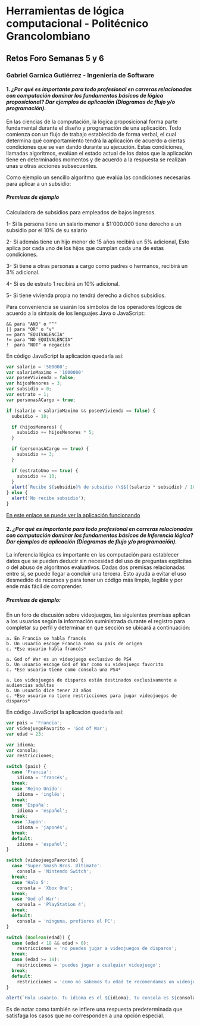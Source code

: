 # Herramientas de lógica computacional - Politécnico Grancolombiano
## Retos Foro Semanas 5 y 6
### Gabriel Garnica Gutiérrez - Ingeniería de Software

#### 1. *¿Por qué es importante para todo profesional en carreras relacionadas con computación dominar los fundamentos básicos de lógica proposicional? Dar ejemplos de aplicación (Diagramas de flujo y/o programación).*

En las ciencias de la computación, la lógica proposicional forma parte fundamental durante el diseño y programación de una aplicación. Todo comienza con un flujo de trabajo establecido de forma verbal, el cual determina qué comportamiento tendrá la aplicación de acuerdo a ciertas condiciones que se van dando durante su ejecución. Estas condiciones, llamadas algoritmos, evalúan el estado actual de los datos que la aplicación tiene en determinados momentos y de acuerdo a la respuesta se realizan unas u otras acciones subsecuentes.

Como ejemplo un sencillo algoritmo que evalúa las condiciones necesarias para aplicar a un subsidio:

##### Premisas de ejemplo

Calculadora de subsidios para empleados de bajos ingresos.


1- Si la persona tiene un salario menor a $1'000.000 tiene derecho a un subsidio por el 10% de su salario

2- Si además tiene un hijo menor de 15 años recibirá un 5% adicional, Esto aplica por cada uno de los hijos que cumplan cada una de estas condiciones.

3- Si tiene a otras personas a cargo como padres o hermanos, recibirá un 3% adicional.

4- Si es de estrato 1 recibirá un 10% adicional.

5- Si tiene vivienda propia no tendrá derecho a dichos subsidios.

Para conveniencia se usarán los símbolos de los operadores lógicos de acuerdo a la sintaxis de los lenguajes Java o JavaScript:

```
&& para "AND" o "^"
|| para "OR" o "v"
== para "EQUIVALENCIA"
!= para "NO EQUIVALENCIA"
!  para "NOT" o negación
```

En código JavaScript la aplicación quedaría así:

```javascript
var salario = '500000';
var salarioMaximo = '1000000'
var poseeVivienda = false;
var hijosMenores = 3;
var subsidio = 0;
var estrato = 1;
var personasACargo = true;

if (salario < salarioMaximo && poseeVivienda == false) {
  subsidio = 10;

  if (hijosMenores) {
    subsidio += hijosMenores * 5;
  }

  if (personasACargo == true) {
    subsidio += 3;
  }

  if (estratoUno == true) {
    subsidio += 10;
  }
  alert(`Recibe ${subsidio}% de subsidio (\$${(salario * subsidio) / 100})`);
} else {
  alert('No recibe subsidio');
}
```

[En este enlace se puede ver la aplicación funcionando](https://codepen.io/garnicag/pen/axxQQm)

#### 2. *¿Por qué es importante para todo profesional en carreras relacionadas con computación dominar los fundamentos básicos de Inferencia lógica? Dar ejemplos de aplicación (Diagramas de flujo y/o programación).*

La inferencia lógica es importante en las computación para establecer datos que se pueden deducir sin necesidad del uso de preguntas explícitas o del abuso de algoritmos evaluativos. Dadas dos premisas relacionadas entre sí, se puede llegar a concluir una tercera. Esto ayuda a evitar el uso desmedido de recursos y para tener un código más limpio, legible y por ende más fácil de comprender.

##### Premisas de ejemplo:

En un foro de discusión sobre videojuegos, las siguientes premisas aplican a los usuarios según la información suministrada durante el registro para completar su perfil y determinar en que sección se ubicará a continuación:

```
a. En Francia se habla francés
b. Un usuario escoge Francia como su país de origen
c. *Ese usuario habla francés*

a. God of War es un videojuego exclusivo de PS4
b. Un usuario escoge God of War como su videojuego favorito
c. *Ese usuario tiene como consola una PS4*

a. Los videojuegos de disparos están destinados exclusivamente a audiencias adultas
b. Un usuario dice tener 23 años
c. *Ese usuario no tiene restricciones para jugar videojuegos de disparos*
```

En código JavaScript la aplicación quedaría así:

```javascript
var pais = 'Francia';
var videojuegoFavorito = 'God of War';
var edad = 23;

var idioma;
var consola;
var restricciones;

switch (pais) {
  case 'Francia':
    idioma = 'francés';
  break;
  case 'Reino Unido':
    idioma = 'inglés';
  break;
  case 'España':
    idioma = 'español';
  break;
  case 'Japón':
    idioma = 'japonés';
  break;
  default:
    idioma = 'español';
}

switch (videojuegoFavorito) {
  case 'Super Smash Bros. Ultimate':
    consola = 'Nintendo Switch';
  break;
  case 'Halo 5':
    consola = 'Xbox One';
  break;
  case 'God of War':
    consola = 'PlayStation 4';
  break;
  default:
    consola = 'ninguna, prefieres el PC';
}

switch (Boolean(edad)) {
  case (edad < 18 && edad > 0):
    restricciones = 'no puedes jugar a videojuegos de disparos';
  break;
  case (edad >= 18):
    restricciones = 'puedes jugar a cualquier videojuego';
  break;
  default:
    restricciones = 'como no sabemos tu edad te recomendamos un videojuego para todo público';
}

alert(`Hola usuario. Tu idioma es el ${idioma}, tu consola es ${consola} y ${restricciones}`);

```

Es de notar como también se infiere una respuesta predeterminada que satisfaga los casos que no corresponden a una opción especial.